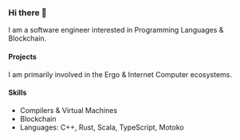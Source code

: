 ### Hi there 👋

I am a software engineer interested in Programming Languages & Blockchain.

#### Projects
I am primarily involved in the Ergo & Internet Computer ecosystems.

#### Skills
- Compilers & Virtual Machines
- Blockchain
- Languages: C++, Rust, Scala, TypeScript, Motoko
